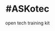 ---
title: '#ASKotec'
subtitle: open tech training kit
thumbnail: assets/img/tools/askotec.png
link: https://askotec.asknet.community/
---
